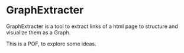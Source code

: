 # GraphExtracter

GraphExtracter is a tool to extract links of a html page to structure and visualize them as a Graph.

This is a POF, to explore some ideas.